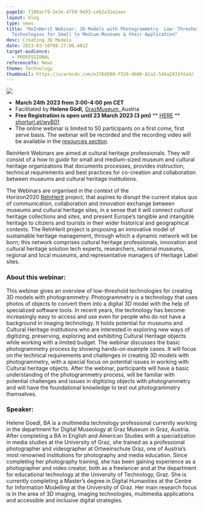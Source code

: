 ```yaml
---
pageId: f100acf9-2e3e-4759-9e93-ce62a31e2aec
layout: blog
type: news
title: "ReInHerit Webinar: 3D Models with Photogrammetry  Low- Threshold
  Technologies for Small to Medium Museums & their Application"
desc: Creating 3D Models
date: 2023-03-10T08:27:06.481Z
target-audience:
  - PROFESSIONAL
referenceTo: News
theme: Technology
thumbnail: https://ucarecdn.com/e3764500-f526-4b00-81a2-548a2433fdad/
---
```

![](https://ucarecdn.com/ea0346b0-885d-41f0-b21d-2c2834173efb/)

* **March 24th 2023 from 3:00-4:00 pm CET**
* Facilitated by **Helene Gödl,** [GrazMuseum, ](https://www.grazmuseum.at/en/)Austria
* **Free Registration is open until 23 March 2023 (3 pm)** \*\* [HERE](https://docs.google.com/forms/d/e/1FAIpQLSf44Xav7IHHg3WpG-E-nJdpBTS3g01ZMYMu31DNP59QOyOf_A/viewform) \*\*\
  [shorturl.at/wyB01](http://shorturl.at/wyB01)
* The online webinar is limited to 50 participants on a first come, first serve basis. The webinar will be recorded and the recording video will be available in the [resources section](https://reinherit-hub.eu/webinars).

ReinHerit Webinars are aimed at cultural heritage professionals. They will consist of a *how to guide* for small and medium-sized museum and cultural heritage organizations that documents processes, provides instruction, technical requirements and best practices for co-creation and collaboration between museums and cultural heritage institutions.

The Webinars are organised in the context of the  Horizon2020 [ReInHerit](https://www.reinherit.eu) project, that aspires to disrupt the current status quo of communication, collaboration and innovation exchange between museums and cultural heritage sites, in a sense that it will connect cultural heritage collections and sites, and present Europe’s tangible and intangible heritage to citizens and tourists in their wider historical and geographical contexts. The ReInHerit project is proposing an innovative model of sustainable heritage management, through which a dynamic network will be born; this network comprises cultural heritage professionals, innovation and cultural heritage solution tech experts, researchers, national museums, regional and local museums, and representative managers of Heritage Label sites. 

### About this webinar:

This webinar gives an overview of low-threshold technologies for creating 3D models with photogrammetry. Photogrammetry is a technology that uses photos of objects to convert them into a digital 3D model with the help of specialized software tools. In recent years, the technology has become increasingly easy to access and use even for people who do not have a background in imaging technology. It holds potential for museums and Cultural Heritage institutions who are interested in exploring new ways of digitizing, preserving, exploring and exhibiting Cultural Heritage objects while working with a limited budget. The webinar discusses the basic photogrammetry process by showing hands-on example cases. It will focus on the technical requirements and challenges in creating 3D models with photogrammetry, with a special focus on potential issues in working with Cultural heritage objects. After the webinar, participants will have a basic understanding of the photogrammetry process, will be familiar with potential challenges and issues in digitizing objects with photogrammetry and will have the foundational knowledge to test out photogrammetry themselves.

### Speaker:

Helene Goedl, BA is a multimedia technology professional currently working in the department for Digital Museology at Graz Museum in Graz, Austria. After completing a BA in English and American Studies with a specialization in media studies at the University of Graz, she trained as a professional photographer and videographer at Ortweinschule Graz, one of Austria’s most renowned institutions for photography and media education. Since completing her photography training, she has been gaining experience as a photographer and video creator, both as a freelancer and at the department for educational technology at the University of Technology, Graz. She is currently completing a Master’s degree in Digital Humanities at the Centre for Information Modelling at the University of Graz. Her main research focus is in the area of 3D imaging, imaging technologies, multimedia applications and accessible and inclusive digital strategies.